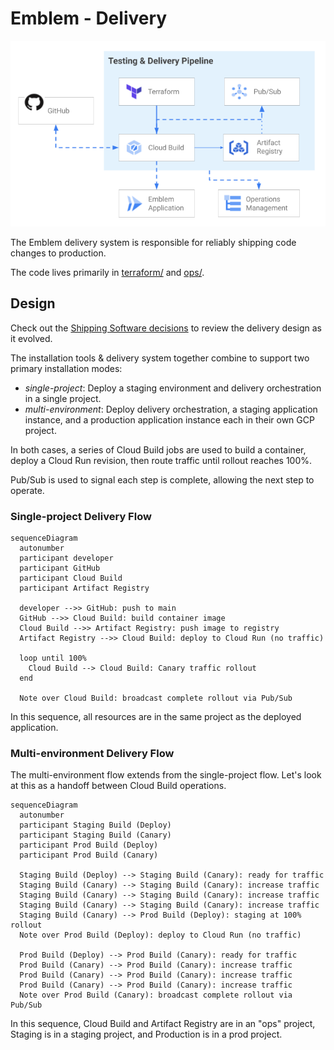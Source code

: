 # Emblem - Delivery

![Emblem Delivery Pipeline diagram](images/testing-delivery-pipeline.png)

The Emblem delivery system is responsible for reliably shipping code changes to production.

The code lives primarily in [terraform/](https://github.com/GoogleCloudPlatform/emblem/tree/main/terraform)
and [ops/](https://github.com/GoogleCloudPlatform/emblem/tree/main/ops).

## Design

Check out the [Shipping Software decisions](decisions#shipping-software) to review the delivery design as it evolved.

The installation tools & delivery system together combine to support two primary installation modes:

* *single-project*: Deploy a staging environment and delivery orchestration in a single project.
* *multi-environment*: Deploy delivery orchestration, a staging application instance, and a production application instance each in their own GCP project.

In both cases, a series of Cloud Build jobs are used to build a container, deploy a Cloud Run revision, then route traffic until rollout reaches 100%.

Pub/Sub is used to signal each step is complete, allowing the next step to operate.

### Single-project Delivery Flow

```mermaid
sequenceDiagram
  autonumber
  participant developer
  participant GitHub
  participant Cloud Build
  participant Artifact Registry
  
  developer -->> GitHub: push to main
  GitHub -->> Cloud Build: build container image
  Cloud Build -->> Artifact Registry: push image to registry
  Artifact Registry -->> Cloud Build: deploy to Cloud Run (no traffic)
  
  loop until 100%
    Cloud Build --> Cloud Build: Canary traffic rollout
  end

  Note over Cloud Build: broadcast complete rollout via Pub/Sub
```

In this sequence, all resources are in the same project as the deployed application.

### Multi-environment Delivery Flow

The multi-environment flow extends from the single-project flow. Let's look at this as a handoff between Cloud Build operations.

```mermaid
sequenceDiagram
  autonumber
  participant Staging Build (Deploy)
  participant Staging Build (Canary)
  participant Prod Build (Deploy)
  participant Prod Build (Canary)
  
  Staging Build (Deploy) --> Staging Build (Canary): ready for traffic
  Staging Build (Canary) --> Staging Build (Canary): increase traffic 
  Staging Build (Canary) --> Staging Build (Canary): increase traffic
  Staging Build (Canary) --> Staging Build (Canary): increase traffic
  Staging Build (Canary) --> Prod Build (Deploy): staging at 100% rollout
  Note over Prod Build (Deploy): deploy to Cloud Run (no traffic)

  Prod Build (Deploy) --> Prod Build (Canary): ready for traffic
  Prod Build (Canary) --> Prod Build (Canary): increase traffic 
  Prod Build (Canary) --> Prod Build (Canary): increase traffic 
  Prod Build (Canary) --> Prod Build (Canary): increase traffic 
  Note over Prod Build (Canary): broadcast complete rollout via Pub/Sub
```

In this sequence, Cloud Build and Artifact Registry are in an "ops" project, Staging is in a staging project, and Production is in a prod project.
